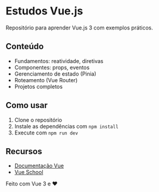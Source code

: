 # Estudos Vue.js

Repositório para aprender Vue.js 3 com exemplos práticos.

## Conteúdo

- Fundamentos: reatividade, diretivas
- Componentes: props, eventos
- Gerenciamento de estado (Pinia)
- Roteamento (Vue Router)
- Projetos completos

## Como usar

1. Clone o repositório
2. Instale as dependências com `npm install`
3. Execute com `npm run dev`

## Recursos

- [Documentação Vue](https://vuejs.org/)
- [Vue School](https://vueschool.io/)

Feito com Vue 3 e ❤️
